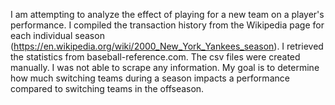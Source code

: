 I am attempting to analyze the effect of playing for a new team on a player's performance. I compiled the transaction history from the Wikipedia page for each individual season (https://en.wikipedia.org/wiki/2000_New_York_Yankees_season). I retrieved the statistics from baseball-reference.com. The csv files were created manually. I was not able to scrape any information. My goal is to determine how much switching teams during a season impacts a performance compared to switching teams in the offseason. 
